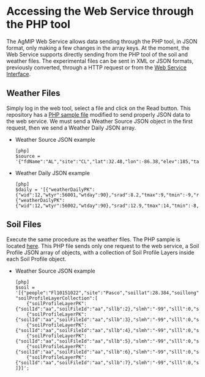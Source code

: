 # Accessing the Web Service through the PHP tool #

The AgMIP Web Service allows data sending through the PHP tool, in JSON format, only making a few changes in the array keys.
At the moment, the Web Service supports directly sending from the PHP tool of the soil and weather files. The experimental files can be sent in XML or JSON formats, previously converted, through a HTTP request or from the [Web Service Interface](http://java.open.agmip.org/AgMIPWS).


## Weather Files ##

Simply log in the web tool, select a file and click on the Read button. This repository has a [PHP sample file](http://github.com/fonini/agmip_ws/php-samples/readWthFiles.php) modified to send properly JSON data to the web service. We must send a Weather Source JSON object in the first request, then we send a Weather Daily JSON array.

  * Weather Source JSON example
  
        [php]
        $source = '{"fdName":"AL","site":"CL","lat":32.48,"lon":-86.38,"elev":185,"tav":16.5,"tamp":10.3,"refht":1,"wndht":1}';


  * Weather Daily JSON example
  
        [php]
        $daily = '[{"weatherDailyPK":{"wid":12,"wtyr":56001,"wtday":90},"srad":8.2,"tmax":9,"tmin":-9,"rain":0},{"weatherDailyPK":{"wid":12,"wtyr":56002,"wtday":90},"srad":12.9,"tmax":14,"tmin":-8,"rain":0}]';
        

## Soil Files ##

Execute the same procedure as the weather files. The PHP sample is located [here](http://github.com/fonini/agmip_ws/php-samples/readSoilFiles.php). This PHP file sends only one request to the web service, a Soil Profile JSON array of objects, with a collection of Soil Profile Layers inside each Soil Profile object.

  * Weather Source JSON example
  
        [php]
        $soil = '[{"people":"Fl10151022","site":"Pasco","soillat":28.384,"soillong":-82.398,"salb":-99,"slnf":-99,"smhb":"-99","smpx":"-99","smke":"-99",
        "soilProfileLayerCollection":[
        	{"soilProfileLayerPK":{"soilId":"aa","soilFileId":"aa","sllb":2},"slmh":"-99","slll":0,"sldul":4,"slsat":-99,"slcec":6,"sadc":-99},
        	{"soilProfileLayerPK":{"soilId":"aa","soilFileId":"aa","sllb":3},"slmh":"-99","slll":0,"sldul":4,"slsat":-99,"slcec":3.8,"sadc":-99},
        	{"soilProfileLayerPK":{"soilId":"aa","soilFileId":"aa","sllb":4},"slmh":"-99","slll":0,"sldul":4,"slsat":-99,"slcec":2,"sadc":-99},
        	{"soilProfileLayerPK":{"soilId":"aa","soilFileId":"aa","sllb":5},"slmh":"-99","slll":0,"sldul":4,"slsat":-99,"slcec":1.9,"sadc":-99},
        	{"soilProfileLayerPK":{"soilId":"aa","soilFileId":"aa","sllb":6},"slmh":"-99","slll":0,"sldul":4,"slsat":-99,"slcec":1.8,"sadc":-99},
        	{"soilProfileLayerPK":{"soilId":"aa","soilFileId":"aa","sllb":7},"slmh":"-99","slll":0,"sldul":4,"slsat":-99,"slcec":1.2,"sadc":-99}
        ]}]';
        
